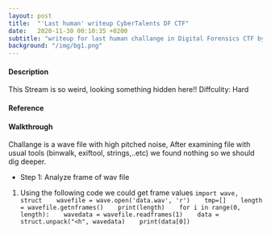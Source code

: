 ```yaml
---
layout: post
title:  "'Last human' writeup CyberTalents DF CTF"
date:   2020-11-30 00:10:35 +0200
subtitle: "writeup for last human challange in Digital Forensics CTF by CyberTalents"
background: "/img/bg1.png"
---
```


#### Description
This Stream is so weird, looking something hidden here!!
Diffculity: Hard
#### Reference
#### Walkthrough
Challange is a wave file with high pitched noise, After examining file with usual tools (binwalk, exiftool, strings,..etc) we found nothing so we should dig deeper.
* Step 1: Analyze frame of wav file
1. Using the following code we could get frame values
`
   import wave, struct   
   wavefile = wave.open('data.wav', 'r')   
   tmp=[]   
   length = wavefile.getnframes()   
   print(length)   
   for i in range(0, length):   
       wavedata = wavefile.readframes(1)   
       data = struct.unpack("<h", wavedata)   
       print(data[0])   
`
